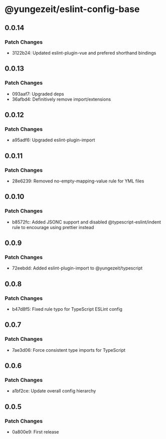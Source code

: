# @yungezeit/eslint-config-base

## 0.0.14

### Patch Changes

- 3122b24: Updated eslint-plugin-vue and prefered shorthand bindings

## 0.0.13

### Patch Changes

- 093aaf7: Upgraded deps
- 36afbd4: Definitively remove import/extensions

## 0.0.12

### Patch Changes

- a95adf6: Upgraded eslint-plugin-import

## 0.0.11

### Patch Changes

- 28e6239: Removed no-empty-mapping-value rule for YML files

## 0.0.10

### Patch Changes

- b8572fc: Added JSONC support and disabled @typescript-eslint/indent rule to encourage using prettier instead

## 0.0.9

### Patch Changes

- 72eebdd: Added eslint-plugin-import to @yungezeit/typescript

## 0.0.8

### Patch Changes

- b47d8f5: Fixed rule typo for TypeScript ESLint config

## 0.0.7

### Patch Changes

- 7ae3d06: Force consistent type imports for TypeScript

## 0.0.6

### Patch Changes

- a1bf2ce: Update overall config hierarchy

## 0.0.5

### Patch Changes

- 0a800e9: First release
